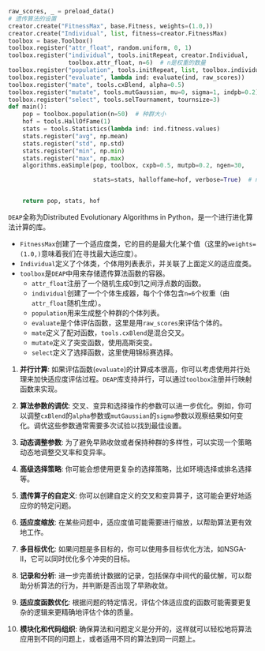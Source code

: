 ---
---


```python
raw_scores, _ = preload_data()
# 遗传算法的设置
creator.create("FitnessMax", base.Fitness, weights=(1.0,))
creator.create("Individual", list, fitness=creator.FitnessMax)
toolbox = base.Toolbox()
toolbox.register("attr_float", random.uniform, 0, 1)
toolbox.register("individual", tools.initRepeat, creator.Individual,
                 toolbox.attr_float, n=6)  # n是权重的数量
toolbox.register("population", tools.initRepeat, list, toolbox.individual)
toolbox.register("evaluate", lambda ind: evaluate(ind, raw_scores))
toolbox.register("mate", tools.cxBlend, alpha=0.5)
toolbox.register("mutate", tools.mutGaussian, mu=0, sigma=1, indpb=0.2)
toolbox.register("select", tools.selTournament, tournsize=3)
def main():
    pop = toolbox.population(n=50)  # 种群大小
    hof = tools.HallOfFame(1)
    stats = tools.Statistics(lambda ind: ind.fitness.values)
    stats.register("avg", np.mean)
    stats.register("std", np.std)
    stats.register("min", np.min)
    stats.register("max", np.max)
    algorithms.eaSimple(pop, toolbox, cxpb=0.5, mutpb=0.2, ngen=30,

                        stats=stats, halloffame=hof, verbose=True)  # ngen是迭代代数


    return pop, stats, hof
```


`DEAP`全称为Distributed Evolutionary Algorithms in Python，是一个进行进化算法计算的库。

- `FitnessMax`创建了一个适应度类，它的目的是最大化某个值（这里的`weights=(1.0,)`意味着我们在寻找最大适应度）。
- `Individual`定义了个体类，个体用列表表示，并关联了上面定义的适应度类。
- `toolbox`是`DEAP`中用来存储遗传算法函数的容器。
	-  `attr_float`注册了一个随机生成0到1之间浮点数的函数。
	- `individual`创建了一个个体生成器，每个个体包含`n=6`个权重（由`attr_float`随机生成）。
	- `population`用来生成整个种群的个体列表。
	- `evaluate`是个体评估函数，这里是用`raw_scores`来评估个体的。
	- `mate`定义了配对函数，`tools.cxBlend`是混合交叉。
	- `mutate`定义了突变函数，使用高斯突变。
	- `select`定义了选择函数，这里使用锦标赛选择。


1. **并行计算**: 如果评估函数(`evaluate`)的计算成本很高，你可以考虑使用并行处理来加快适应度评估过程。`DEAP`库支持并行，可以通过`toolbox`注册并行映射函数来实现。
    
2. **算法参数的调优**: 交叉、变异和选择操作的参数可以进一步优化。例如，你可以调整`cxBlend`的`alpha`参数或`mutGaussian`的`sigma`参数以观察结果如何变化。调优这些参数通常需要多次试验以找到最佳设置。
    
3. **动态调整参数**: 为了避免早熟收敛或者保持种群的多样性，可以实现一个策略动态地调整交叉率和变异率。
    
4. **高级选择策略**: 你可能会想使用更复杂的选择策略，比如环境选择或排名选择等。
    
5. **遗传算子的自定义**: 你可以创建自定义的交叉和变异算子，这可能会更好地适应你的特定问题。
    
6. **适应度缩放**: 在某些问题中，适应度值可能需要进行缩放，以帮助算法更有效地工作。
    
7. **多目标优化**: 如果问题是多目标的，你可以使用多目标优化方法，如NSGA-II，它可以同时优化多个冲突的目标。
    
8. **记录和分析**: 进一步完善统计数据的记录，包括保存中间代的最优解，可以帮助分析算法的行为，并判断是否出现了早熟收敛。
    
9. **适应度函数优化**: 根据问题的特定情况，评估个体适应度的函数可能需要更复杂的逻辑来更精确地评估个体的质量。
    
10. **模块化和代码组织**: 确保算法和问题定义是分开的，这样就可以轻松地将算法应用到不同的问题上，或者适用不同的算法到同一问题上。

